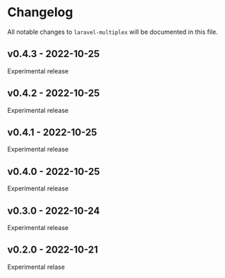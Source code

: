 # Changelog

All notable changes to `laravel-multiplex` will be documented in this file.

## v0.4.3 - 2022-10-25

Experimental release

## v0.4.2 - 2022-10-25

Experimental release

## v0.4.1 - 2022-10-25

Experimental release

## v0.4.0 - 2022-10-25

Experimental release

## v0.3.0 - 2022-10-24

Experimental release

## v0.2.0 - 2022-10-21

Experimental relase
